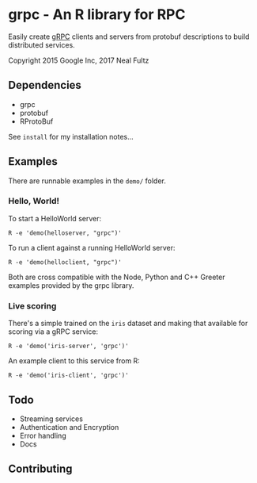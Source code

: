 # grpc - An R library for RPC


Easily create [gRPC](https://github.com/grpc/grpc) clients and servers from protobuf descriptions to build distributed services. 

Copyright 2015 Google Inc, 2017 Neal Fultz


## Dependencies

  * grpc
  * protobuf
  * RProtoBuf

See `install` for my installation notes...


## Examples

There are runnable examples in the `demo/` folder.

### Hello, World!

To start a HelloWorld server:
  
    R -e 'demo(helloserver, "grpc")'
    
To run a client against a running HelloWorld server:
  
    R -e 'demo(helloclient, "grpc")'
    
Both are cross compatible with the Node, Python and C++ Greeter examples provided by the grpc library.

### Live scoring

There's a simple trained on the `iris` dataset and making that available for scoring via a gRPC service:

    R -e 'demo('iris-server', 'grpc')'

An example client to this service from R:

    R -e 'demo('iris-client', 'grpc')'

## Todo

  * Streaming services
  * Authentication and Encryption
  * Error handling
  * Docs
  
## Contributing
